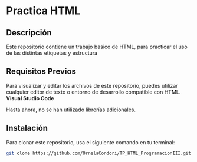 # Practica HTML

## Descripción
Este repositorio contiene un trabajo basico de HTML, para practicar el uso de las distintas etiquetas y estructura

## Requisitos Previos
Para visualizar y editar los archivos de este repositorio, puedes utilizar cualquier editor de texto o entorno de desarrollo compatible con HTML. **Visual Studio Code**

Hasta ahora, no se han utilizado librerías adicionales.

## Instalación
Para clonar este repositorio, usa el siguiente comando en tu terminal:

```bash
git clone https://github.com/OrnelaCondori/TP_HTML_ProgramacionIII.git
